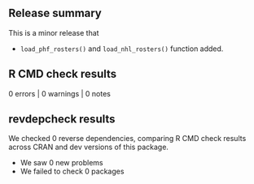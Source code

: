 ## Release summary

This is a minor release that 
* `load_phf_rosters()` and `load_nhl_rosters()`  function added.

## R CMD check results

0 errors | 0 warnings | 0 notes

## revdepcheck results

We checked 0 reverse dependencies, comparing R CMD check results across CRAN and dev versions of this package.

 * We saw 0 new problems
 * We failed to check 0 packages
